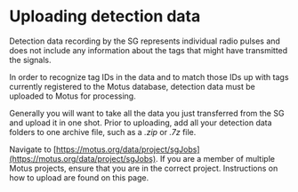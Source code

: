 # Uploading detection data

Detection data recording by the SG represents individual radio pulses and does not include any information about the tags that might have transmitted the signals.

In order to recognize tag IDs in the data and to match those IDs up with tags currently registered to the Motus database, detection data must be uploaded to Motus for processing.

Generally you will want to take all the data you just transferred from the SG and upload it in one shot. Prior to uploading, add all your detection data folders to one archive file, such as a _.zip_ or _.7z_ file.

Navigate to [https://motus.org/data/project/sgJobs](https://motus.org/data/project/sgJobs). If you are a member of multiple Motus projects, ensure that you are in the correct project. Instructions on how to upload are found on this page. 

